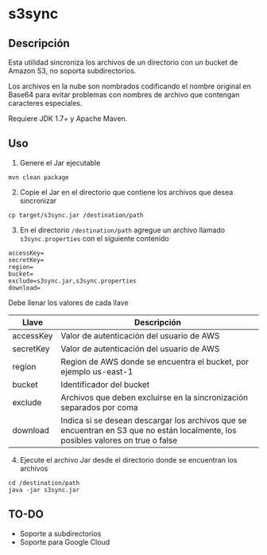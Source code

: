 # s3sync

## Descripción

Esta utilidad sincroniza los archivos de un directorio con un bucket de Amazon S3, no soporta subdirectorios.

Los archivos en la nube son nombrados codificando el nombre original en Base64 para evitar problemas con nombres de archivo que contengan caracteres especiales.

Requiere JDK 1.7+ y Apache Maven.

## Uso

1) Genere el Jar ejecutable

```
mvn clean package
```

2) Copie el Jar en el directorio que contiene los archivos que desea sincronizar

```
cp target/s3sync.jar /destination/path
```    
   
3) En el directorio `/destination/path` agregue un archivo llamado `s3sync.properties` con el siguiente contenido

```
accessKey=
secretKey=
region=
bucket=
exclude=s3sync.jar,s3sync.properties
download=
```

Debe llenar los valores de cada llave

|Llave|Descripción|
|-----|-----------|
|accessKey|Valor de autenticación del usuario de AWS|
|secretKey|Valor de autenticación del usuario de AWS|
|region|Region de AWS donde se encuentra el bucket, por ejemplo us-east-1|
|bucket|Identificador del bucket|
|exclude|Archivos que deben excluirse en la sincronización separados por coma|
|download|Indica si se desean descargar los archivos que se encuentran en S3 que no están localmente, los posibles valores on true o false|


4) Ejecute el archivo Jar desde el directorio donde se encuentran los archivos

```
cd /destination/path
java -jar s3sync.jar
```

## TO-DO

* Soporte a subdirectorios
* Soporte para Google Cloud
